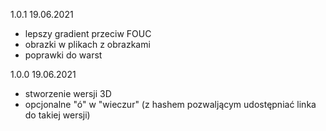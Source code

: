 1.0.1 19.06.2021
- lepszy gradient przeciw FOUC
- obrazki w plikach z obrazkami
- poprawki do warst

1.0.0 19.06.2021
- stworzenie wersji 3D
- opcjonalne "ó" w "wieczur" (z hashem pozwaljącym udostępniać linka do takiej wersji)